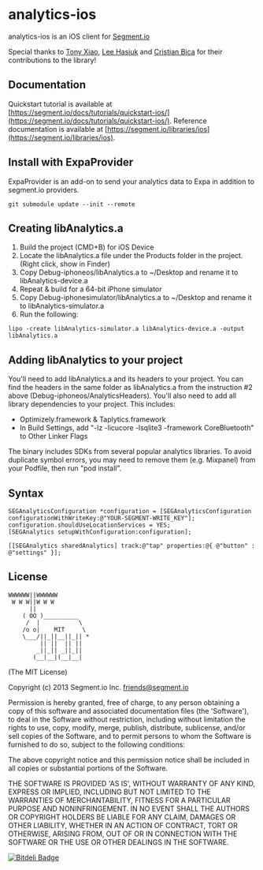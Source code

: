 analytics-ios
=================

analytics-ios is an iOS client for [Segment.io](https://segment.io)

Special thanks to [Tony Xiao](https://github.com/tonyxiao), [Lee Hasiuk](https://github.com/lhasiuk) and [Cristian Bica](https://github.com/cristianbica) for their contributions to the library!

## Documentation

Quickstart tutorial is available at [https://segment.io/docs/tutorials/quickstart-ios/](https://segment.io/docs/tutorials/quickstart-ios/).
Reference documentation is available at [https://segment.io/libraries/ios](https://segment.io/libraries/ios).

## Install with ExpaProvider

ExpaProvider is an add-on to send your analytics data to Expa in addition to segment.io providers.
```
git submodule update --init --remote
```
## Creating libAnalytics.a

1. Build the project (CMD+B) for iOS Device
2. Locate the libAnalytics.a file under the Products folder in the project. (Right click, show in Finder)
3. Copy Debug-iphoneos/libAnalytics.a to ~/Desktop and rename it to libAnalytics-device.a
4. Repeat & build for a 64-bit iPhone simulator
5. Copy Debug-iphonesimulator/libAnalytics.a to ~/Desktop and rename it to libAnalytics-simulator.a
6. Run the following:
```
lipo -create libAnalytics-simulator.a libAnalytics-device.a -output libAnalytics.a
```
## Adding libAnalytics to your project

You'll need to add libAnalytics.a and its headers to your project.  You can find the headers in the same folder as libAnalytics.a from the instruction #2 above (Debug-iphoneos/AnalyticsHeaders).  You'll also need to add all library dependencies to your project.  This includes:

- Optimizely.framework & Taplytics.framework
- In Build Settings, add "-lz -licucore -lsqlite3 -framework CoreBluetooth" to Other Linker Flags

The binary includes SDKs from several popular analytics libraries.  To avoid duplicate symbol errors, you may need to remove them (e.g. Mixpanel) from your Podfile, then run "pod install".

## Syntax
```
SEGAnalyticsConfiguration *configuration = [SEGAnalyticsConfiguration configurationWithWriteKey:@"YOUR-SEGMENT-WRITE_KEY"];
configuration.shouldUseLocationServices = YES;
[SEGAnalytics setupWithConfiguration:configuration];

[[SEGAnalytics sharedAnalytics] track:@"tap" properties:@{ @"button" : @"settings" }];
```

## License

```
WWWWWW||WWWWWW
 W W W||W W W
      ||
    ( OO )__________
     /  |           \
    /o o|    MIT     \
    \___/||_||__||_|| *
         || ||  || ||
        _||_|| _||_||
       (__|__|(__|__|
```

(The MIT License)

Copyright (c) 2013 Segment.io Inc. <friends@segment.io>

Permission is hereby granted, free of charge, to any person obtaining a copy of this software and associated documentation files (the 'Software'), to deal in the Software without restriction, including without limitation the rights to use, copy, modify, merge, publish, distribute, sublicense, and/or sell copies of the Software, and to permit persons to whom the Software is furnished to do so, subject to the following conditions:

The above copyright notice and this permission notice shall be included in all copies or substantial portions of the Software.

THE SOFTWARE IS PROVIDED 'AS IS', WITHOUT WARRANTY OF ANY KIND, EXPRESS OR IMPLIED, INCLUDING BUT NOT LIMITED TO THE WARRANTIES OF MERCHANTABILITY, FITNESS FOR A PARTICULAR PURPOSE AND NONINFRINGEMENT. IN NO EVENT SHALL THE AUTHORS OR COPYRIGHT HOLDERS BE LIABLE FOR ANY CLAIM, DAMAGES OR OTHER LIABILITY, WHETHER IN AN ACTION OF CONTRACT, TORT OR OTHERWISE, ARISING FROM, OUT OF OR IN CONNECTION WITH THE SOFTWARE OR THE USE OR OTHER DEALINGS IN THE SOFTWARE.


[![Bitdeli Badge](https://d2weczhvl823v0.cloudfront.net/segmentio/analytics-ios/trend.png)](https://bitdeli.com/free "Bitdeli Badge")
